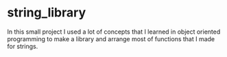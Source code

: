 # string_library
In this small project I used a lot of concepts that I learned in object oriented programming to make a library and  arrange most of functions that I made for strings.
